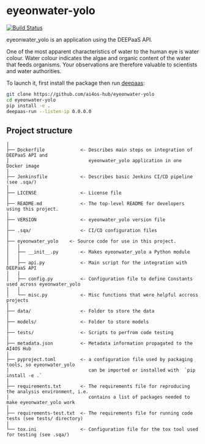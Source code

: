 # eyeonwater-yolo
[![Build Status](https://jenkins.services.ai4os.eu/buildStatus/icon?job=AI4OS-hub/eyeonwater-yolo/main)](https://jenkins.services.ai4os.eu/job/AI4OS-hub/job/eyeonwater-yolo/job/main/)

eyeonwater_yolo  is an application using the DEEPaaS API.

One of the most apparent characteristics of water to the human eye is water colour. Water colour indicates the algae and organic content of the water that feeds organisms. Your observations are therefore valuable to scientists and water authorities.

To launch it, first install the package then run [deepaas](https://github.com/ai4os/DEEPaaS):
```bash
git clone https://github.com/ai4os-hub/eyeonwater-yolo
cd eyeonwater-yolo
pip install -e .
deepaas-run --listen-ip 0.0.0.0
```

## Project structure
```
│
├── Dockerfile             <- Describes main steps on integration of DEEPaaS API and
│                             eyeonwater_yolo application in one Docker image
│
├── Jenkinsfile            <- Describes basic Jenkins CI/CD pipeline (see .sqa/)
│
├── LICENSE                <- License file
│
├── README.md              <- The top-level README for developers using this project.
│
├── VERSION                <- eyeonwater_yolo version file
│
├── .sqa/                  <- CI/CD configuration files
│
├── eyeonwater_yolo    <- Source code for use in this project.
│   │
│   ├── __init__.py        <- Makes eyeonwater_yolo a Python module
│   │
│   ├── api.py             <- Main script for the integration with DEEPaaS API
│   |
│   ├── config.py          <- Configuration file to define Constants used across eyeonwater_yolo
│   │
│   └── misc.py            <- Misc functions that were helpful accross projects
│
├── data/                  <- Folder to store the data
│
├── models/                <- Folder to store models
│   
├── tests/                 <- Scripts to perfrom code testing
|
├── metadata.json          <- Metadata information propagated to the AI4OS Hub
│
├── pyproject.toml         <- a configuration file used by packaging tools, so eyeonwater_yolo
│                             can be imported or installed with  `pip install -e .`                             
│
├── requirements.txt       <- The requirements file for reproducing the analysis environment, i.e.
│                             contains a list of packages needed to make eyeonwater_yolo work
│
├── requirements-test.txt  <- The requirements file for running code tests (see tests/ directory)
│
└── tox.ini                <- Configuration file for the tox tool used for testing (see .sqa/)
```
